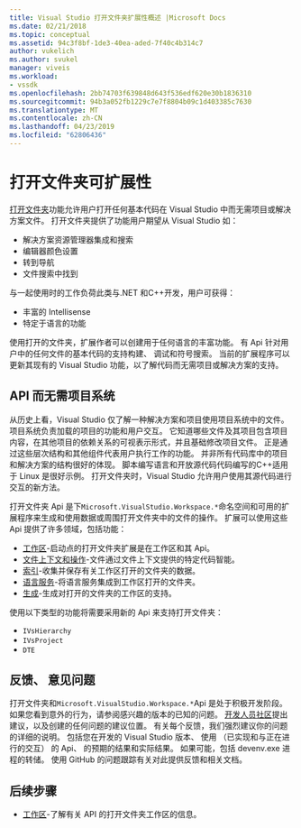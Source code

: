 ```yaml
---
title: Visual Studio 打开文件夹扩展性概述 |Microsoft Docs
ms.date: 02/21/2018
ms.topic: conceptual
ms.assetid: 94c3f8bf-1de3-40ea-aded-7f40c4b314c7
author: vukelich
ms.author: svukel
manager: viveis
ms.workload:
- vssdk
ms.openlocfilehash: 2bb74703f639848d643f536edf620e30b1836310
ms.sourcegitcommit: 94b3a052fb1229c7e7f8804b09c1d403385c7630
ms.translationtype: MT
ms.contentlocale: zh-CN
ms.lasthandoff: 04/23/2019
ms.locfileid: "62806436"
---
```

# <a name="open-folder-extensibility"></a>打开文件夹可扩展性

[打开文件夹](../ide/develop-code-in-visual-studio-without-projects-or-solutions.md)功能允许用户打开任何基本代码在 Visual Studio 中而无需项目或解决方案文件。 打开文件夹提供了功能用户期望从 Visual Studio 如：

* 解决方案资源管理器集成和搜索
* 编辑器颜色设置
* 转到导航
* 文件搜索中找到

与一起使用时的工作负荷此类与.NET 和C++开发，用户可获得：

* 丰富的 Intellisense
* 特定于语言的功能

使用打开的文件夹，扩展作者可以创建用于任何语言的丰富功能。 有 Api 针对用户中的任何文件的基本代码的支持构建、 调试和符号搜索。 当前的扩展程序可以更新其现有的 Visual Studio 功能，以了解代码而无需项目或解决方案的支持。

## <a name="an-api-without-project-systems"></a>API 而无需项目系统

从历史上看，Visual Studio 仅了解一种解决方案和项目使用项目系统中的文件。 项目系统负责加载的项目的功能和用户交互。 它知道哪些文件及其项目包含项目内容，在其他项目的依赖关系的可视表示形式，并且基础修改项目文件。 正是通过这些层次结构和其他组件代表用户执行工作的功能。 并非所有代码库中的项目和解决方案的结构很好的体现。 脚本编写语言和开放源代码代码编写的C++适用于 Linux 是很好示例。 打开文件夹时，Visual Studio 允许用户使用其源代码进行交互的新方法。

打开文件夹 Api 是下`Microsoft.VisualStudio.Workspace.*`命名空间和可用的扩展程序来生成和使用数据或周围打开文件夹中的文件的操作。 扩展可以使用这些 Api 提供了许多领域，包括功能：

- [工作区](workspaces.md)-启动点的打开文件夹扩展是在工作区和其 Api。
- [文件上下文和操作](workspace-file-contexts.md)-文件通过文件上下文提供的特定代码智能。
- [索引](workspace-indexing.md)-收集并保存有关工作区打开的文件夹的数据。
- [语言服务](workspace-language-services.md)-将语言服务集成到工作区打开的文件夹。
- [生成](workspace-build.md)-生成对打开的文件夹的工作区的支持。

使用以下类型的功能将需要采用新的 Api 来支持打开文件夹：

- `IVsHierarchy`
- `IVsProject`
- `DTE`

## <a name="feedback-comments-issues"></a>反馈、 意见问题

打开文件夹和`Microsoft.VisualStudio.Workspace.*`Api 是处于积极开发阶段。 如果您看到意外的行为，请参阅感兴趣的版本的已知的问题。 [开发人员社区](https://developercommunity.visualstudio.com)提出建议，以及创建的任何问题的建议位置。 有关每个反馈，我们强烈建议你的问题的详细的说明。 包括您在开发的 Visual Studio 版本、 使用 （已实现和与正在进行的交互） 的 Api、 的预期的结果和实际结果。 如果可能，包括 devenv.exe 进程的转储。 使用 GitHub 的问题跟踪有关对此提供反馈和相关文档。

## <a name="next-steps"></a>后续步骤

* [工作区](workspaces.md)-了解有关 API 的打开文件夹工作区的信息。